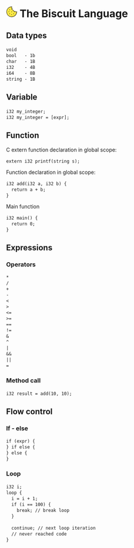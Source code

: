 # ![alt text](biscuit_logo.png "logo") The Biscuit Language

## Data types
```
void 
bool   - 1b
char   - 1B
i32    - 4B
i64    - 8B
string - 1B
```

## Variable
```
i32 my_integer;
i32 my_integer = [expr];
```

## Function

C extern function declaration in global scope:
```
extern i32 printf(string s);
```

Function declaration in global scope:
```
i32 add(i32 a, i32 b) {
  return a + b;
}
```

Main function
```
i32 main() {
  return 0;
}
```

## Expressions 
### Operators
```
*
/
+
-
<
>
<=
>=
==
!=
&
^
|
&&
||
=
```

### Method call
```
i32 result = add(10, 10);
```

## Flow control
### If - else
```
if (expr) {
} if else {
} else {
}
```

### Loop
```
i32 i;
loop {
  i = i + 1;
  if (i == 100) {
    break; // break loop
  }

  continue; // next loop iteration
  // never reached code
}
```

